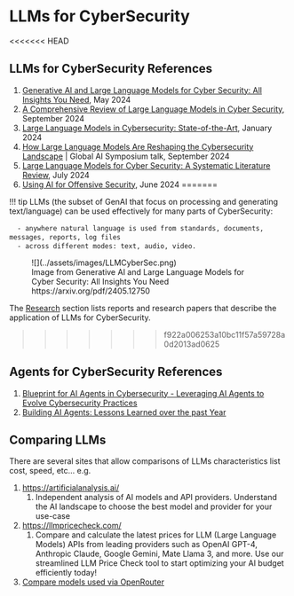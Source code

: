 # LLMs for CyberSecurity
<<<<<<< HEAD
     
## LLMs for CyberSecurity References
1. [Generative AI and Large Language Models for Cyber Security: All Insights You Need](https://arxiv.org/pdf/2405.12750), May 2024
2. [A Comprehensive Review of Large Language Models in Cyber Security](https://www.researchgate.net/publication/384500263_A_Comprehensive_Review_of_Large_Language_Models_in_Cyber_Security), September 2024 
3. [Large Language Models in Cybersecurity: State-of-the-Art](https://arxiv.org/pdf/2402.00891), January 2024
4. [How Large Language Models Are Reshaping the Cybersecurity Landscape](https://elie.net/talk/ai-for-cybersecurity-get-started-today) | Global AI Symposium talk, September 2024
5. [Large Language Models for Cyber Security: A Systematic Literature Review](https://arxiv.org/pdf/2405.04760), July 2024
6. [Using AI for Offensive Security](https://cloudsecurityalliance.org/artifacts/using-ai-for-offensive-security), June 2024 
=======

!!! tip
      LLMs (the subset of GenAI that focus on processing and generating text/language) can be used effectively for many parts of CyberSecurity:

      - anywhere natural language is used from standards, documents, messages, reports, log files 
      - across different modes: text, audio, video.

<figure markdown>
![](../assets/images/LLMCyberSec.png)
<figcaption>Image from Generative AI and Large Language Models for Cyber Security: All Insights You Need https://arxiv.org/pdf/2405.12750 </figcaption>
</figure>

The [Research](../research/research.md) section lists reports and research papers that describe the application of LLMs for CyberSecurity.
>>>>>>> f922a006253a10bc11f57a59728a0d2013ad0625

## Agents for CyberSecurity References
1. [Blueprint for AI Agents in Cybersecurity - Leveraging AI Agents to Evolve Cybersecurity Practices](https://www.cybersec-automation.com/p/blueprint-for-ai-agents-in-cybersecurity)
2. [Building AI Agents: Lessons Learned over the past Year](https://medium.com/@cpdough/building-ai-agents-lessons-learned-over-the-past-year-41dc4725d8e5)


## Comparing LLMs
There are several sites that allow comparisons of LLMs characteristics list cost, speed, etc... e.g.

1. https://artificialanalysis.ai/
      1. Independent analysis of AI models and API providers. Understand the AI landscape to choose the best model and provider for your use-case
2. https://llmpricecheck.com/
      1. Compare and calculate the latest prices for LLM (Large Language Models) APIs from leading providers such as OpenAI GPT-4, Anthropic Claude, Google Gemini, Mate Llama 3, and more. Use our streamlined LLM Price Check tool to start optimizing your AI budget efficiently today!
3. [Compare models used via OpenRouter](https://openrouter.ai/rankings?view=day)
   